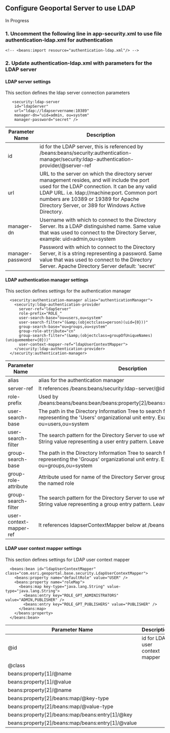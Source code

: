 ## Configure Geoportal Server to use LDAP

In Progress

### 1. Uncomment the following line in app-security.xml to use file authentication-ldap.xml for authentication
```
<!-- <beans:import resource="authentication-ldap.xml"/> -->
```
    
### 2. Update authentication-ldap.xml with parameters for the LDAP server

#### LDAP server settings
This section defines the ldap server connection parameters  
```  
   <security:ldap-server 
    id="ldapServer"  
    url="ldap://ldapservername:10389"
    manager-dn="uid=admin, ou=system" 
    manager-password="secret" />
```    
    
Parameter Name | Description
-------------- | ------------
id | id for the LDAP server, this is referenced by /beans:beans/security:authentication-manager/security:ldap-authentication-provider/@server-ref
url | URL to the server on which the directory server management resides, and will include the port used for the LDAP connection. It can be any valid LDAP URL. i.e. ldap://machine:port. Common port numbers are 10389 or 19389 for Apache Directory Server, or 389 for Windows Active Directory. 
manager-dn | Username with which to connect to the Directory Server. Its a LDAP distinguished name. Same value that was used to connect to the Directory Server, example: uid=admin,ou=system 
manager-password | Password with which to connect to the Directory Server, it is a string representing a password. Same value that was used to connect to the Directory Server. Apache Directory Server default: 'secret' 

#### LDAP authentication manager settings
This section defines settings for the authentication manager  

```
  <security:authentication-manager alias="authenticationManager">
    <security:ldap-authentication-provider 
      server-ref="ldapServer"
      role-prefix="ROLE_"
      user-search-base="ou=users,ou=system" 
	  user-search-filter="(&amp;(objectclass=person)(uid={0}))" 
	  group-search-base="ou=groups,ou=system"
	  group-role-attribute="cn" 
	  group-search-filter="(&amp;(objectclass=groupOfUniqueNames)(uniquemember={0}))"
	  user-context-mapper-ref="ldapUserContextMapper">
    </security:ldap-authentication-provider>
  </security:authentication-manager>
```  

Parameter Name | Description
-------------- | ------------
alias | alias for the authentication manager
server-ref | It references /beans:beans/security:ldap-server/@id
role-prefix | Used by /beans:beans/beans:bean/beans:property[2]/beans:map/beans:entry[1]/@key 
user-search-base | The path in the Directory Information Tree to search for users. LDAP DN representing the 'Users' organizational unit entry. Example: ou=users,ou=system 
user-search-filter |The search pattern for the Directory Server to use when looking for users. String value representing a user entry pattern. Leave as default.  
group-search-base |The path in the Directory Information Tree to search for groups. LDAP DN representing the 'Groups' organizational unit entry. Example: ou=groups,ou=system 
group-role-attribute | Attribute used for name of the Directory Server group that will be mapped to the named role
group-search-filter | The search pattern for the Directory Server to use when looking for groups. String value representing a group entry pattern. Leave as default.  
user-context-mapper-ref | It references ldapserContextMapper below at /beans:beans/beans:bean/@id

#### LDAP user context mapper settings
This section defines settings for LDAP user context mapper 

```
  <beans:bean id="ldapUserContextMapper" class="com.esri.geoportal.base.security.LdapUserContextMapper">
    <beans:property name="defaultRole" value="USER" />
    <beans:property name="roleMap">
      <beans:map key-type="java.lang.String" value-type="java.lang.String">
        <beans:entry key="ROLE_GPT_ADMINISTRATORS" value="ADMIN,PUBLISHER" />
        <beans:entry key="ROLE_GPT_PUBLISHERS" value="PUBLISHER" />
      </beans:map>
    </beans:property>
  </beans:bean>
```  
Parameter Name | Description
-------------- | ------------
@id | id for LDAP user context mapper 
@class | 
beans:property[1]/@name | 
beans:property[1]/@value | 
beans:property[2]/@name | 
beans:property[2]/beans:map/@key-type | 
beans:property[2]/beans:map/@value-type | 
beans:property[2]/beans:map/beans:entry[1]/@key | 
beans:property[2]/beans:map/beans:entry[1]/@value |